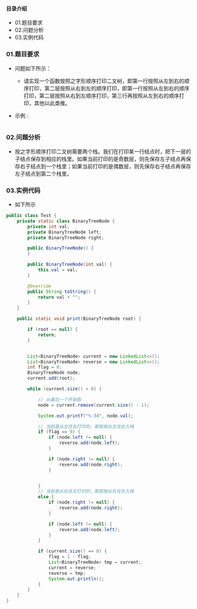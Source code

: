 #### 目录介绍
- 01.题目要求
- 02.问题分析
- 03.实例代码





### 01.题目要求
- 问题如下所示：
    - 请实现一个函数按照之字形顺序打印二叉树，即第一行按照从左到右的顺序打印，第二层按照从右到左的顺序打印，即第一行按照从左到右的顺序打印，第二层按照从右到左顺序打印，第三行再按照从左到右的顺序打印，其他以此类推。

- 示例 :
    ```

    ```




### 02.问题分析
- 按之字形顺序打印二叉树需要两个栈。我们在打印某一行结点时，把下一层的子结点保存到相应的栈里。如果当前打印的是奇数层，则先保存左子结点再保存右子结点到一个栈里；如果当前打印的是偶数层，则先保存右子结点再保存左子结点到第二个栈里。


### 03.实例代码
- 如下所示
```java
public class Test {
    private static class BinaryTreeNode {
        private int val;
        private BinaryTreeNode left;
        private BinaryTreeNode right;

        public BinaryTreeNode() {
        }

        public BinaryTreeNode(int val) {
            this.val = val;
        }

        @Override
        public String toString() {
            return val + "";
        }
    }

    public static void print(BinaryTreeNode root) {

        if (root == null) {
            return;
        }


        List<BinaryTreeNode> current = new LinkedList<>();
        List<BinaryTreeNode> reverse = new LinkedList<>();
        int flag = 0;
        BinaryTreeNode node;
        current.add(root);

        while (current.size() > 0) {

            // 从最后一个开始取
            node = current.remove(current.size() - 1);

            System.out.printf("%-3d", node.val);

            // 当前是从左往右打印的，那就按从左往右入栈
            if (flag == 0) {
                if (node.left != null) {
                    reverse.add(node.left);
                }

                if (node.right != null) {
                    reverse.add(node.right);
                }


            }
            // 当前是从右往左打印的，那就按从右往左入栈
            else {
                if (node.right != null) {
                    reverse.add(node.right);
                }

                if (node.left != null) {
                    reverse.add(node.left);
                }
            }

            if (current.size() == 0) {
                flag = 1 - flag;
                List<BinaryTreeNode> tmp = current;
                current = reverse;
                reverse = tmp;
                System.out.println();
            }
        }
    }
}
```


